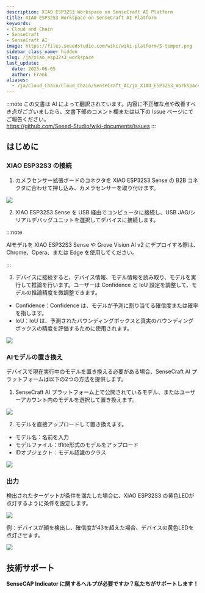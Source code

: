 ```yaml
---
description: XIAO ESP32S3 Workspace on SenseCraft AI Platform
title: XIAO ESP32S3 Workspace on SenseCraft AI Platform
keywords:
- Cloud and Chain
- SenseCraft
- SenseCraft AI
image: https://files.seeedstudio.com/wiki/wiki-platform/S-tempor.png
sidebar_class_name: hidden
slug: /ja/xiao_esp32s3_workspace
last_update:
  date: 2025-06-05
  author: Frank
aliases:
  - /ja/Cloud_Chain/Cloud_Chain/SenseCraft_AI/ja_XIAO_ESP32S3_Workspace
---
```


:::note
この文書は AI によって翻訳されています。内容に不正確な点や改善すべき点がございましたら、文書下部のコメント欄または以下の Issue ページにてご報告ください。  
https://github.com/Seeed-Studio/wiki-documents/issues
:::

## はじめに

### XIAO ESP32S3 の接続

1. カメラセンサー拡張ボードのコネクタを XIAO ESP32S3 Sense の B2B コネクタに合わせて押し込み、カメラセンサーを取り付けます。

![](https://files.seeedstudio.com/wiki/SenseCraft_AI/img/image4.png)

2. XIAO ESP32S3 Sense を USB 経由でコンピュータに接続し、USB JAG/シリアルデバッグユニットを選択してデバイスに接続します。

:::note

AIモデルを XIAO ESP32S3 Sense や Grove Vision AI v2 にデプロイする際は、Chrome、Opera、または Edge を使用してください。

:::

3. デバイスに接続すると、デバイス情報、モデル情報を読み取り、モデルを実行して推論を行います。ユーザーは Confidence と IoU 設定を調整して、モデルの推論精度を微調整できます。

- Confidence：Confidence は、モデルが予測に割り当てる確信度または確率を指します。
- IoU：IoU は、予測されたバウンディングボックスと真実のバウンディングボックスの精度を評価するために使用されます。

![](https://files.seeedstudio.com/wiki/SenseCraft_AI/img/image5.png)

### AIモデルの置き換え

デバイスで現在実行中のモデルを置き換える必要がある場合、SenseCraft AI プラットフォームは以下の2つの方法を提供します。

1. SenseCraft AI プラットフォーム上で公開されているモデル、またはユーザーアカウント内のモデルを選択して置き換えます。

![](https://files.seeedstudio.com/wiki/SenseCraft_AI/img/image6.png)

2. モデルを直接アップロードして置き換えます。
- モデル名：名前を入力
- モデルファイル：tflite形式のモデルをアップロード
- IDオブジェクト：モデル認識のクラス

![](https://files.seeedstudio.com/wiki/SenseCraft_AI/img/image7.png)

### 出力

検出されたターゲットが条件を満たした場合に、XIAO ESP32S3 の黄色LEDが点灯するように条件を設定します。

![](https://files.seeedstudio.com/wiki/SenseCraft_AI/img/image8.png)

例：デバイスが顔を検出し、確信度が43を超えた場合、デバイスの黄色LEDを点灯させます。

![](https://files.seeedstudio.com/wiki/SenseCraft_AI/img/image9.png)



## **技術サポート**

**SenseCAP Indicator に関するヘルプが必要ですか？私たちがサポートします！**

<div class="button_tech_support_container">
<a href="https://discord.com/invite/QqMgVwHT3X" class="button_tech_support_sensecap"></a>
<a href="https://support.sensecapmx.com/portal/en/home" class="button_tech_support_sensecap3"></a>
</div>

<div class="button_tech_support_container">
<a href="mailto:support@sensecapmx.com" class="button_tech_support_sensecap2"></a>
<a href="https://github.com/Seeed-Studio/wiki-documents/discussions/69" class="button_discussion"></a>
</div>